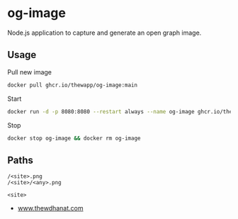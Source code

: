 # og-image

Node.js application to capture and generate an open graph image.

## Usage

Pull new image

```sh
docker pull ghcr.io/thewapp/og-image:main
```

Start

```sh
docker run -d -p 8080:8080 --restart always --name og-image ghcr.io/thewapp/og-image:main
```

Stop

```sh
docker stop og-image && docker rm og-image
```

## Paths

```
/<site>.png
/<site>/<any>.png
```

`<site>`

- www.thewdhanat.com
